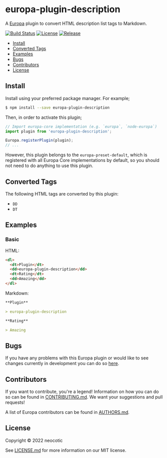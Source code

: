 # europa-plugin-description

A [Europa](https://github.com/neocotic/europa) plugin to convert HTML description list tags to Markdown.

[![Build Status](https://img.shields.io/github/workflow/status/neocotic/europa/CI/main?style=flat-square)](https://github.com/neocotic/europa/actions/workflows/ci.yml)
[![License](https://img.shields.io/npm/l/europa-plugin-description.svg?style=flat-square)](https://github.com/neocotic/europa/raw/main/packages/europa-plugin-description/LICENSE.md)
[![Release](https://img.shields.io/npm/v/europa-plugin-description.svg?style=flat-square)](https://npmjs.com/package/europa-plugin-description)

* [Install](#install)
* [Converted Tags](#converted-tags)
* [Examples](#examples)
* [Bugs](#bugs)
* [Contributors](#contributors)
* [License](#license)

## Install

Install using your preferred package manager. For example;

``` bash
$ npm install --save europa-plugin-description
```

Then, in order to activate this plugin;

``` typescript
// Import europa-core implementation (e.g. `europa`, `node-europa`)
import plugin from 'europa-plugin-description';

Europa.registerPlugin(plugin);
// ...
```

However, this plugin belongs to the `europa-preset-default`, which is registered with all Europa Core implementations by default,
so you should not need to do anything to use this plugin.

## Converted Tags

The following HTML tags are converted by this plugin:

* `DD`
* `DT`

## Examples

### Basic

HTML:

``` html
<dl>
  <dt>Plugin</dt>
  <dd>europa-plugin-description</dd>
  <dt>Rating</dt>
  <dd>Amazing</dd>
</dl>
```

Markdown:

``` markdown
**Plugin**

> europa-plugin-description

**Rating**

> Amazing
```

## Bugs

If you have any problems with this Europa plugin or would like to see changes currently in development you can do so
[here](https://github.com/neocotic/europa/issues).

## Contributors

If you want to contribute, you're a legend! Information on how you can do so can be found in
[CONTRIBUTING.md](https://github.com/neocotic/europa/blob/main/CONTRIBUTING.md). We want your suggestions and pull
requests!

A list of Europa contributors can be found in [AUTHORS.md](https://github.com/neocotic/europa/blob/main/AUTHORS.md).

## License

Copyright © 2022 neocotic

See [LICENSE.md](https://github.com/neocotic/europa/raw/main/packages/europa-plugin-description/LICENSE.md) for more information on
our MIT license.
